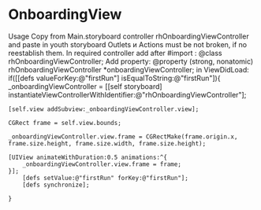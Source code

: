 # OnboardingView

Usage
Copy  from Main.storyboard controller rhOnboardingViewController and paste in youth storyboard  Outlets и Actions must be not broken, if no reestablish them.
In required controller add after #import :
@class rhOnboardingViewController;
Add property:
@property (strong, nonatomic) rhOnboardingViewController *onboardingViewController;
 in ViewDidLoad: 
 if([[defs valueForKey:@"firstRun"] isEqualToString:@"firstRun"]){
    _onboardingViewController = [[self storyboard] instantiateViewControllerWithIdentifier:@"rhOnboardingViewController"];
    
    [self.view addSubview:_onboardingViewController.view];
    
    CGRect frame = self.view.bounds;
    
    _onboardingViewController.view.frame = CGRectMake(frame.origin.x, frame.size.height, frame.size.width, frame.size.height);
    
    [UIView animateWithDuration:0.5 animations:^{
        _onboardingViewController.view.frame = frame;
    }];
        [defs setValue:@"firstRun" forKey:@"firstRun"];
        [defs synchronize];
        
    }

